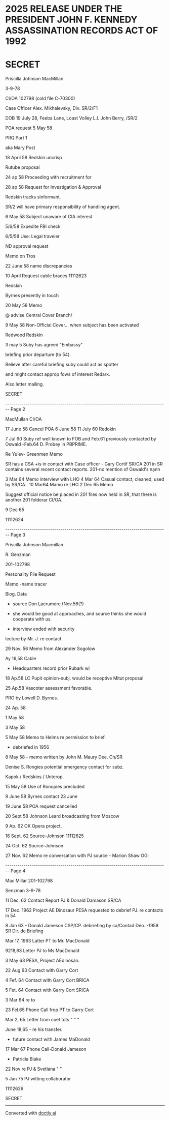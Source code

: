 # 2025 RELEASE UNDER THE PRESIDENT JOHN F. KENNEDY ASSASSINATION RECORDS ACT OF 1992

# SECRET

Priscilla Johnson MacMillan

3-9-78

CI/OA 102798 (cold file C-70300)

Case Officer Alex. Mikhalevsky, Div. SR/2/F1

DOB 19 July 28, Feeba Lane, Loast Volley L.I. John Berry, /SR/2

POA request 5 May 58

PRQ Part 1

aka Mary Post

18 April 58 Redskin uncrisp

Rutube proposal

24 ap 58 Proceeding with recruitment for

28 ap 58 Request for Investigation & Approval

Redskin tracks sinformant.

SR/2 will have primary responsibility of handling agent.

6 May 58 Subject unaware of CIA interest

5/6/58 Expedite FBI check

6/5/58 Use: Legal traveler

ND approval request

Memo on Tros

22 June 58 name discrepancies

10 April Request cable braces 11112623

Redskin

Byrnes presently in touch

20 May 58 Memo

@ advise Central Cover Branch/

9 May 58 Non-Official Cover... when subject has been activated

Redwood Redskin

3 may 5 Suby has agreed "Embassy"

briefing prior departure (to 54).

Believe after careful briefing suby could act as spotter

and might contact approp fows of interest Redark.

Also letter mailing.

SECRET


-------------------------------------------------------------------------------- Page 2

MacMullan
CI/OA

17 June 58 Cancel POA
6 June 58
11 July 60 Redokin

7 Jul 60 Suby ref well known to FOB and
Feb.61 previously contacted by Oswald
-Feb.64 D. Probey in PBPRIME.

Re Yulev- Greenmen
Memo

SR has a CSA +is in contact with
Case officer - Gary Cortif SR/CA
201 in SR contains several recent
contact reports.
201-no mention of Oswald's nạnh

3 Mar 64 Memo interview with LHO
4 Mar 64 Casual contact, cleaned, used by SR/CA..
10 Mar64 Mamo re LHO
2 Dec 65 Memo

Suggest official notice be
placed in 201 files now held in
SR, that there is another
201 folderar CI/OA.

9 Dec 65

11112624


-------------------------------------------------------------------------------- Page 3

Priscilla Johnson Macmillan

R. Genzman

201-102798

Personality File Request

Memo -name tracer

Biog. Data

- source Don Lacrumore (Nov.56(?)

- she would be good at approaches, and source thinks she would cooperate with us.

- interview ended with security

lecture by Mr. J.
re contact

29 Nov. 56 Memo from Alexander Sogolow

Ay 16,58 Cable

- Headquarters record prior Rubark wi

18 Ap.58 LC Pupit opinion-subj. would be receptive Mitut proposal

25 Ap.58 Vascoter assessment favorable.

PRO by Lowell D. Byrnes.

24 Ap. 58

1 May 58

3 May 58

5 May 58 Memo to Helms re permission to brief.

- debriefed in 1956

8 May 58 - memo written by John M. Maury Dee. Ch/SR

Denise S. Rongies potential emergency contact for subz.

Kapok / Redskins / Unterop.

15 May 58 Use of Ronopies precluded

9 June 58 Byrnes contact 23 June

19 June 58 POA request cancelled

20 Sept 58 Johnson Leard broadcasting from Moscow

9 Ap. 62 OK Opera project.

16 Sept. 62 Source-Johnson 11112625

24 Oct. 62 Source-Johnson

27 Nov. 62 Memo re conversation with PJ source - Marion Shaw OGI


-------------------------------------------------------------------------------- Page 4

Mac Millar
201-102798

Senzman
3-9-78

11 Dec. 62 Contact Report
PJ & Donald Damason SR/CA

17 Dec. 1962 Project AE Dinosaur
PESA requested to debrief PJ.
re contacts in 54

8 Jan 63 - Donald Jameson CSP/CP.
debriefing by ca/Contad Deo.
-1958 SR Dir. de Briefing

Mar 17, 1963 Latter PT to Mr. MacDonald

9218,63 Letter PJ to Ms MacDonald

3 May 63 PESA, Project AEdinosan.

22 Aug 63 Contact with Garry Cort

4 Fef. 64 Contact with Garry Cort BRICA

5 Fet. 64 Contact with Garry Cort SRICA

3 Mar 64 re to

23 Fel.65 Phone Call frop PT to Garry Cort

Mar 2, 65 Letter from coet tots
"
"
"

June 18,65 - re his transfer.
- future contact with James
  MaDonald

17 Mar 67 Phone Call-Donald Jameson
+ Patricia Blake

22 Nov re PJ & Svetlana
"
"

5 Jan 75 PJ witting collaborator

11112626

SECRET


---
Converted with [doctly.ai](https://doctly.ai)